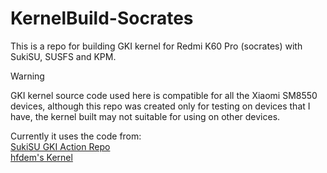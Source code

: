 # KernelBuild-Socrates

This is a repo for building GKI kernel for Redmi K60 Pro (socrates) with SukiSU, SUSFS and KPM.

> [!WARNING]
> GKI kernel source code used here is compatible for all the Xiaomi SM8550 devices, although this repo was created only for testing on devices that I have, the kernel built may not suitable for using on other devices.

Currently it uses the code from:<br>
[SukiSU GKI Action Repo](https://github.com/ShirkNeko/GKI_KernelSU_SUSFS)<br>
[hfdem's Kernel](https://github.com/hfdem/android_gki_kernel_5.15_common)
